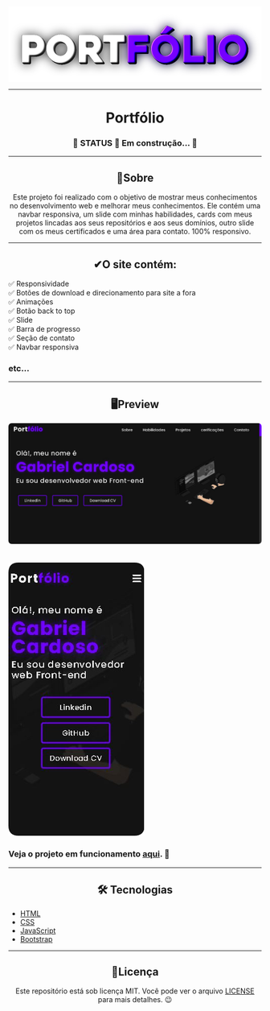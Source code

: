 <img align="center" width="" src="readme_imgs\portfolio.png">

---

<h1 align="center">Portfólio</h1>

<h3 align="center">🚧 STATUS 🚀 Em construção... 🚧</h3>

---

<h2 align="center">📖Sobre</h2>

<p align="center">Este projeto foi realizado com o objetivo de mostrar meus conhecimentos no desenvolvimento web e melhorar meus conhecimentos. Ele contém uma navbar responsiva, um slide com minhas habilidades, cards com meus projetos lincadas aos seus repositórios e aos seus domínios, outro slide com os meus certificados e uma área para contato. 100% responsivo.</p>

---

<h2 align="center">✔O site contém:</h2>

✅ Responsividade<br>
✅ Botões de download e direcionamento para site a fora<br>
✅ Animações<br>
✅ Botão back to top<br>
✅ Slide<br>
✅ Barra de progresso<br>
✅ Seção de contato<br>
✅ Navbar responsiva<br>

### etc...

---

<h2 align="center">🖥Preview</h2>

<img src="readme_imgs\portfolio desktop.png" alt="Previw desktop"></img>
<br>
<br>
<br>
<img src="readme_imgs\portfolio mobile.png" alt="Previw mobile"></img>

### Veja o projeto em funcionamento <a href="https://gabriell-c.github.io/Portfolio/">aqui</a>. 🧐

---

<h2 align="center">🛠 Tecnologias</h2>

- [HTML](https://html.com/)
- [CSS](https://developer.mozilla.org/pt-BR/docs/Web/CSS)
- [JavaScript](https://www.javascript.com/)
- [Bootstrap](https://getbootstrap.com/)



---

<h2 align="center">📝Licença</h2>

<p align="center">
   Este repositório está sob licença MIT. Você pode ver o arquivo <a href="https://github.com/gabriell-c/Portfolio/blob/main/LICENSE"> LICENSE</a> para mais detalhes. 😉
</p>
